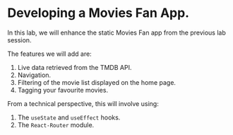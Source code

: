 # Developing a Movies Fan App.

In this lab, we will enhance the static Movies Fan app from the previous lab session. 

The features we will add are:

1. Live data retrieved from the TMDB API.
1. Navigation.
1. Filtering of the movie list displayed on the home page.
1. Tagging your favourite movies.

From a technical perspective, this will involve using:

1. The ``useState`` and ``useEffect`` hooks.
1. The ``React-Router`` module.
